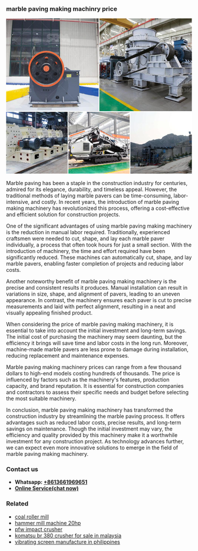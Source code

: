<h3>marble paving making machinry price</h3><img src='1708498049.jpg' alt=''><p>Marble paving has been a staple in the construction industry for centuries, admired for its elegance, durability, and timeless appeal. However, the traditional methods of laying marble pavers can be time-consuming, labor-intensive, and costly. In recent years, the introduction of marble paving making machinery has revolutionized this process, offering a cost-effective and efficient solution for construction projects.</p><p>One of the significant advantages of using marble paving making machinery is the reduction in manual labor required. Traditionally, experienced craftsmen were needed to cut, shape, and lay each marble paver individually, a process that often took hours for just a small section. With the introduction of machinery, the time and effort required have been significantly reduced. These machines can automatically cut, shape, and lay marble pavers, enabling faster completion of projects and reducing labor costs.</p><p>Another noteworthy benefit of marble paving making machinery is the precise and consistent results it produces. Manual installation can result in variations in size, shape, and alignment of pavers, leading to an uneven appearance. In contrast, the machinery ensures each paver is cut to precise measurements and laid with perfect alignment, resulting in a neat and visually appealing finished product.</p><p>When considering the price of marble paving making machinery, it is essential to take into account the initial investment and long-term savings. The initial cost of purchasing the machinery may seem daunting, but the efficiency it brings will save time and labor costs in the long run. Moreover, machine-made marble pavers are less prone to damage during installation, reducing replacement and maintenance expenses.</p><p>Marble paving making machinery prices can range from a few thousand dollars to high-end models costing hundreds of thousands. The price is influenced by factors such as the machinery's features, production capacity, and brand reputation. It is essential for construction companies and contractors to assess their specific needs and budget before selecting the most suitable machinery.</p><p>In conclusion, marble paving making machinery has transformed the construction industry by streamlining the marble paving process. It offers advantages such as reduced labor costs, precise results, and long-term savings on maintenance. Though the initial investment may vary, the efficiency and quality provided by this machinery make it a worthwhile investment for any construction project. As technology advances further, we can expect even more innovative solutions to emerge in the field of marble paving making machinery.</p><h3>Contact us</h3><ul><li><strong>Whatsapp:&nbsp;<a href="https://wa.me/8613661969651">+8613661969651</a></strong></li><li><a href="https://swt.shibang-china.com/?git&amp;zhl&amp;marble paving making machinry price"><strong>Online Service(chat now)</strong></a></li></ul><h3>Related</h3><ul><li><a href='coal roller mill.md'>coal roller mill</a></li><li><a href='hammer mill machine 20hp.md'>hammer mill machine 20hp</a></li><li><a href='pfw impact crusher.md'>pfw impact crusher</a></li><li><a href='komatsu br 380 crusher for sale in malaysia.md'>komatsu br 380 crusher for sale in malaysia</a></li><li><a href='vibrating screen manufacture in philippines.md'>vibrating screen manufacture in philippines</a></li></ul>